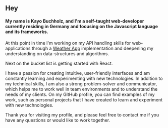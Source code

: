 Hey
-------

#### My name is Kayo Buchholz, and I'm a self-taught web-developer currently residing in Germany and focusing on the Javascript language and its frameworks. 


At this point in time I'm working on my API handling skills for web-applications through a [Weather App](https://kayo-b.github.io/weather.app/) implementation and deepening my understanding on data-structures and algorithms. 

Next on the bucket list is getting started with React.

I have a passion for creating intuitive, user-friendly interfaces and am constantly learning and experimenting with new technologies. In addition to my technical skills, I am also a strong problem-solver and communicator, which helps me to work well in team environments and to understand the needs of my clients.
On my GitHub profile, you can find examples of my work, such as personal projects that I have created to learn and experiment with new technologies. 

Thank you for visiting my profile, and please feel free to contact me if you have any questions or would like to work together.

